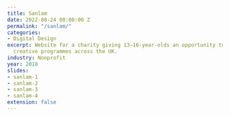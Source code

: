 ```yaml
---
title: Sanlam
date: 2022-08-24 00:00:00 Z
permalink: "/sanlam/"
categories:
- Digital Design
excerpt: Website for a charity giving 13–16-year-olds an opportunity to a range of
  creative programmes across the UK.
industry: Nonprofit
year: 2018
slides:
- sanlam-1
- sanlam-2
- sanlam-3
- sanlam-4
extension: false
---
```


